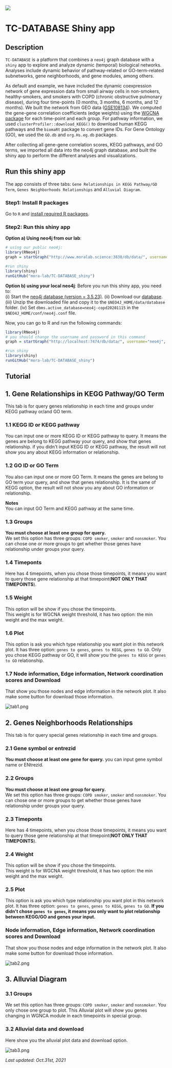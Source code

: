 <img src="https://github.com/mora-lab/mora-lab.github.io/blob/master/picture/MORALAB_Banner.png">

# TC-DATABASE Shiny app

## Description

`TC-DATABASE` is a platform that combines a `neo4j` graph database with a `shiny` app to explore and analyze dynamic (temporal) biological networks. Analyses include dynamic behavior of pathway-related or GO-term-related subnetworks, gene neighborhoods, and gene modules, among others.

As default and example, we have included the dynamic coexpression network of gene expression data from small airway cells in non-smokers, healthy-smokers, and smokers with COPD (chronic obstructive pulmonary disease), during four time-points (0 months, 3 months, 6 months, and 12 months). We built the network from GEO data ([GSE108134](https://pmlegacy.ncbi.nlm.nih.gov/geo/query/acc.cgi?acc=GSE108134)). We computed the gene-gene correlation coefficients (edge weights) using the [WGCNA package](https://horvath.genetics.ucla.edu/html/CoexpressionNetwork/Rpackages/WGCNA/) for each time-point and each group. For pathway information, we used `clusterProfiler::download_KEGG()` to download human KEGG pathways and the `biomaRt` package to convert gene IDs. For Gene Ontology (GO), we used the `GO.db` and `org.Hs.eg.db` packages.

After collecting all gene-gene correlation scores, KEGG pathways, and GO terms, we imported all data into the neo4j graph database, and built the shiny app to perform the different analyses and visualizations.

## Run this shiny app

The app consists of three tabs: `Gene Relationships in KEGG Pathway/GO Term`, `Genes Neighborhoods Relationships` and `Alluvial Diagram`.

### Step1: Install R packages   
Go to `R` and [install required R packages](install_package.R).

### Step2: Run this shiny app

**Option a) Using neo4j from our lab**:
```R
# using our public neo4j:
library(RNeo4j)
graph = startGraph("http://www.moralab.science:3838/db/data/", username="neo4j", password="xiaowei")

#run shiny
library(shiny)
runGitHub("mora-lab/TC-DATABASE_shiny")
```

**Option b) using your local neo4j**:
Before you run this shiny app, you need to:<br>
(i) Start the [neo4j database (version = 3.5.23)](https://neo4j.com/download-center/#community).
(ii) Download our <a href="http://www.moralab.science/downloads/database/neo4j-copd20201115.tar.gz" target="_blank" download="neo4j-copd20201115.tar.gz">database</a>.
(iii) Unzip the downloaded file and copy it to the `$NEO4J_HOME/data/database` folder.
(iv) Set `dbms.active_database=neo4j-copd20201115` in the `$NEO4J_HOME/conf/neo4j.conf` file.

Now, you can go to R and run the following commands:

```R
library(RNeo4j)
# you should change the username and password in this command
graph = startGraph("http://localhost:7474/db/data/", username="neo4j", password="password")

#run shiny
library(shiny)
runGitHub("mora-lab/TC-DATABASE_shiny")
```

## Tutorial

## 1. Gene Relationships in KEGG Pathway/GO Term
This tab is for query genes relationship in each time and groups under KEGG pathway or/and GO term.

### 1.1 KEGG ID or KEGG pathway
You can input one or more KEGG ID or KEGG pathway to query. It means the genes are belong to KEGG pathway your query, and show that genes relationship.
if you didn't input KEGG ID or KEGG pathway, the result will not show you any about KEGG information or relationship.

### 1.2 GO ID or GO Term
You also can input one or more GO Term. It means the genes are belong to GO term your query, and show that genes relationship.
It is the same of KEGG option, the result will not show you any about GO information or relationship.

**Notes**   
You can input GO Term and KEGG pathway at the same time.

### 1.3 Groups
**You must choose at least one group for query.**  
We set this option has three groups: `COPD smoker`, `smoker` and `nonsmoker`.
You can chose one or more groups to get whether those genes have relationship under groups your query.

### 1.4 Timeponts
Here has 4 timepoints, when you chose those timepoints, it means you want to query those gene relationship at that timepoint(**NOT ONLY THAT TIMEPOINTS**).

### 1.5 Weight
This option will be show if you chose the timepoints.  
This weight is for WGCNA weight threshold, it has two option: the min weight and the max weight.

### 1.6 Plot
This option is ask you which type relationship you want plot in this network plot.
It has three option: `genes to genes`, `genes to KEGG`, `genes to GO`.
Only you chose KEGG pathway or GO, it will show you the `genes to KEGG` or `genes to GO` relationship.

### 1.7 Node information, Edge information, Network coordination scores and Download
That show you those nodes and edge information in the network plot. It also make some button for download those information.

![tab1.png](img/tab1.png)

## 2. Genes Neighborhoods Relationships
This tab is for query special genes relationship in each time and groups.

### 2.1 Gene symbol or entrezid
**You must choose at least one gene for query.** you can input gene symbol name or ENtrezid.  

### 2.2 Groups
**You must choose at least one group for query.**  
We set this option has three groups: `COPD smoker`, `smoker` and `nonsmoker`.
You can chose one or more groups to get whether those genes have relationship under groups your query.

### 2.3 Timeponts
Here has 4 timepoints, when you chose those timepoints, it means you want to query those gene relationship at that timepoint(**NOT ONLY THAT TIMEPOINTS**).

### 2.4 Weight
This option will be show if you chose the timepoints.  
This weight is for WGCNA weight threshold, it has two option: the min weight and the max weight.

### 2.5 Plot
This option is ask you which type relationship you want plot in this network plot.
It has three option: `genes to genes`, `genes to KEGG`, `genes to GO`.
**If you didn't chose `genes to genes`, it means you only want to plot relationship between KEGG/GO and genes your input.**

### Node information, Edge information, Network coordination scores and Download
That show you those nodes and edge information in the network plot. It also make some button for download those information.

![tab2.png](img/tab2.png)

## 3. Alluvial Diagram

### 3.1 Groups
We set this option has three groups: `COPD smoker`, `smoker` and `nonsmoker`.
You only chose one group to plot. This Alluvial plot will show you genes changing in WGNCA module in each timepoints in special group. 

### 3.2 Alluvial data and download
Here show you the alluvial plot data and download option.

![tab3.png](img/tab3.png)

*Last updated: Oct.31st, 2021*
